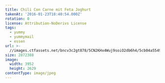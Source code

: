 ```yaml
---
title: Chili Con Carne mit Feta Joghurt
takenAt: '2016-01-23T18:40:54.000Z'
rotation: 0
license: Attribution-NoDerivs License
tags:
  - yummy
  - yummymail
  - essen
url: >-
  //images.ctfassets.net/bncv3c2gt878/5CN2KHx4Wuj9soiO2db6h4/5cb04a5549dacf0df7bf02b646b805b4/chili-con-carne-mit-feta-joghurt_23959676694_o
size: 2872388
image:
  width: 3952
  height: 2629
contentType: image/jpeg
---
```


